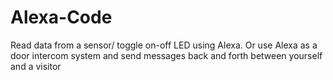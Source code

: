 # Alexa-Code
Read data from a sensor/ toggle on-off LED using Alexa. Or use Alexa as a door intercom system and send messages back and forth between yourself and a visitor
